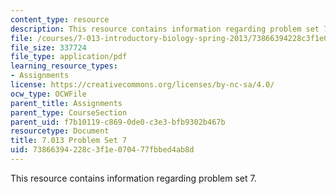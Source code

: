 ```yaml
---
content_type: resource
description: This resource contains information regarding problem set 7.
file: /courses/7-013-introductory-biology-spring-2013/73866394228c3f1e070477fbbed4ab8d_MIT7_013S13_Pset7Q.pdf
file_size: 337724
file_type: application/pdf
learning_resource_types:
- Assignments
license: https://creativecommons.org/licenses/by-nc-sa/4.0/
ocw_type: OCWFile
parent_title: Assignments
parent_type: CourseSection
parent_uid: f7b10119-c869-0de0-c3e3-bfb9302b467b
resourcetype: Document
title: 7.013 Problem Set 7
uid: 73866394-228c-3f1e-0704-77fbbed4ab8d
---
```

This resource contains information regarding problem set 7.